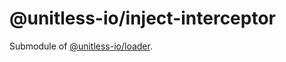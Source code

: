 # @unitless-io/inject-interceptor

Submodule of [@unitless-io/loader](https://www.npmjs.com/package/@unitless-io/loader).
